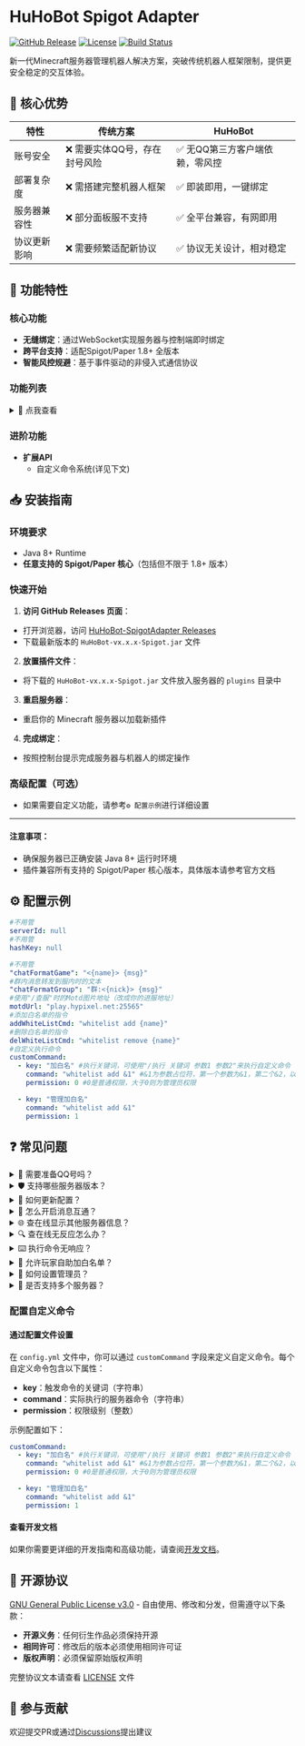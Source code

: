 # HuHoBot Spigot Adapter

[![GitHub Release](https://img.shields.io/github/v/release/HuHoBot/SpigotAdapter?style=for-the-badge)](https://github.com/HuHoBot/SpigotAdapter/releases)
[![License](https://img.shields.io/github/license/HuHoBot/SpigotAdapter?style=for-the-badge)](https://github.com/HuHoBot/SpigotAdapter/blob/main/LICENSE)
[![Build Status](https://img.shields.io/github/actions/workflow/status/HuHoBot/SpigotAdapter/release.yml?style=for-the-badge)](https://github.com/HuHoBot/SpigotAdapter/actions)

新一代Minecraft服务器管理机器人解决方案，突破传统机器人框架限制，提供更安全稳定的交互体验。

## 🌟 核心优势

| 特性     | 传统方案             | HuHoBot           |
|--------|------------------|-------------------|
| 账号安全   | ❌ 需要实体QQ号，存在封号风险 | ✅ 无QQ第三方客户端依赖，零风控 |
| 部署复杂度  | ❌ 需搭建完整机器人框架     | ✅ 即装即用，一键绑定       |
| 服务器兼容性 | ❌ 部分面板服不支持       | ✅ 全平台兼容，有网即用      |
| 协议更新影响 | ❌ 需要频繁适配新协议      | ✅ 协议无关设计，相对稳定     |

## 🚀 功能特性

### 核心功能

- **无缝绑定**：通过WebSocket实现服务器与控制端即时绑定
- **跨平台支持**：适配Spigot/Paper 1.8+ 全版本
- **智能风控规避**：基于事件驱动的非侵入式通信协议

### 功能列表

<details>
<summary>📜 点我查看</summary>

| 命令     | 描述             |
|--------|----------------|
| /添加白名单 | 向服务器内添加一个白名单   |
| /删除白名单 | 向服务器内删除一个白名单   |
| /绑定    | 绑定服务器          |
| /设置名称  | 设置自己在本群群服互通的名称 |
| /发信息   | 群服互通向服务器内发送消息  |
| /执行命令  | 向服务器发送执行命令的请求  |
| /查白名单  | 查询服务器内置白名单     |
| /查在线   | 查询服务器在线名单      |
| /在线服务器 | 查询在线服务器        |
| /执行    | 执行自定义指令        |
| /管理员执行 | 以管理员身份运行自定义内容  |

</details>

### 进阶功能

- **扩展API**
  - 自定义命令系统(详见下文)

## 📥 安装指南

### 环境要求

- Java 8+ Runtime
- **任意支持的 Spigot/Paper 核心**（包括但不限于 1.8+ 版本）

### 快速开始

1. **访问 GitHub Releases 页面**：
  - 打开浏览器，访问 [HuHoBot-SpigotAdapter Releases](https://github.com/HuHoBot/SpigotAdapter/releases)
  - 下载最新版本的 `HuHoBot-vx.x.x-Spigot.jar` 文件

2. **放置插件文件**：
  - 将下载的 `HuHoBot-vx.x.x-Spigot.jar` 文件放入服务器的 `plugins` 目录中

3. **重启服务器**：
  - 重启你的 Minecraft 服务器以加载新插件

4. **完成绑定**：
  - 按照控制台提示完成服务器与机器人的绑定操作

### 高级配置（可选）

- 如果需要自定义功能，请参考`⚙️ 配置示例`进行详细设置

---

#### 注意事项：

- 确保服务器已正确安装 Java 8+ 运行时环境
- 插件兼容所有支持的 Spigot/Paper 核心版本，具体版本请参考官方文档

## ⚙️ 配置示例

```yaml
#不用管
serverId: null
#不用管
hashKey: null

#不用管
"chatFormatGame": "<{name}> {msg}"
#群内消息转发到服内时的文本
"chatFormatGroup": "群:<{nick}> {msg}"
#使用"/查服"时的Motd图片地址（改成你的进服地址）
motdUrl: "play.hypixel.net:25565"
#添加白名单的指令
addWhiteListCmd: "whitelist add {name}"
#删除白名单的指令
delWhiteListCmd: "whitelist remove {name}"
#自定义执行命令
customCommand:
  - key: "加白名" #执行关键词，可使用"/执行 关键词 参数1 参数2"来执行自定义命令
    command: "whitelist add &1" #&1为参数占位符，第一个参数为&1，第二个&2，以此类推
    permission: 0 #0是普通权限，大于0则为管理员权限

  - key: "管理加白名"
    command: "whitelist add &1"
    permission: 1
```

## ❓ 常见问题

<details>
<summary>🤔 需要准备QQ号吗？</summary>
完全不需要！本方案采用全新的通信协议，彻底摆脱对第三方聊天平台的依赖。
</details>

<details>
<summary>🛡️ 支持哪些服务器版本？</summary>
✅ 已测试版本：1.8 - 1.21  

✅ 理论支持所有Spigot系核心
</details>

<details>
<summary>🔧 如何更新配置？</summary>
支持热重载配置：<code>/huhobot reload</code>
</details>

<details>
<summary>🤖 怎么开启消息互通？</summary>
本机器人不支持群服消息互通，因官方机器人API限制每个群每月仅能发送三条主动消息
</details>

<details>
<summary>🌐 查在线显示其他服务器信息？</summary>
请修改配置文件中的 <code>motdUrl</code> 字段为你的服务器地址  
示例：<code>motdUrl: "play.yourserver.com:25565"</code>
</details>

<details>
<summary>🔍 查在线无反应怎么办？</summary>
排查步骤：  

1. 检查连接状态，使用 <code>/huhobot reconnect</code> 重连

2. 尝试清空 motdUrl 字段：<code>"motdUrl": ""</code>

</details>

<details>
<summary>⌨️ 执行命令无响应？</summary>
注意命令格式区别：  

- <code>/执行 加白</code> → 用于自定义指令回调

- <code>/执行命令 list</code> → 向控制台发送命令

</details>

<details>
<summary>👥 允许玩家自助加白名单？</summary>
请按上文配置文件示例配置customCommand字段

使用方式：<code>/执行 加白 "玩家ID"</code>（带空格参数需加引号）

</details>

<details>
<summary>👮 如何设置管理员？</summary>
在群内使用指令：  
<code>/管理帮助</code> → 查看管理指令列表
</details>

<details>
<summary>🏰 是否支持多个服务器？</summary>
当前版本每个群仅支持绑定一个服务器，多服务器绑定功能正在开发中  
如需管理多服务器，建议为每个服务器创建独立群组
</details>

### 配置自定义命令

#### 通过配置文件设置

在 `config.yml` 文件中，你可以通过 `customCommand` 字段来定义自定义命令。每个自定义命令包含以下属性：

- **key**：触发命令的关键词（字符串）
- **command**：实际执行的服务器命令（字符串）
- **permission**：权限级别（整数）

示例配置如下：

```yaml
customCommand:
  - key: "加白名" #执行关键词，可使用"/执行 关键词 参数1 参数2"来执行自定义命令
    command: "whitelist add &1" #&1为参数占位符，第一个参数为&1，第二个&2，以此类推
    permission: 0 #0是普通权限，大于0则为管理员权限

  - key: "管理加白名"
    command: "whitelist add &1"
    permission: 1
```

#### 查看开发文档

如果你需要更详细的开发指南和高级功能，请查阅[开发文档](docs/develop.md)。

## 📄 开源协议

[GNU General Public License v3.0](LICENSE) - 自由使用、修改和分发，但需遵守以下条款：

- **开源义务**：任何衍生作品必须保持开源
- **相同许可**：修改后的版本必须使用相同许可证
- **版权声明**：必须保留原始版权声明

完整协议文本请查看 [LICENSE](LICENSE) 文件

## 🤝 参与贡献

欢迎提交PR或通过[Discussions](https://github.com/HuHoBot/SpigotAdapter/discussions)提出建议

